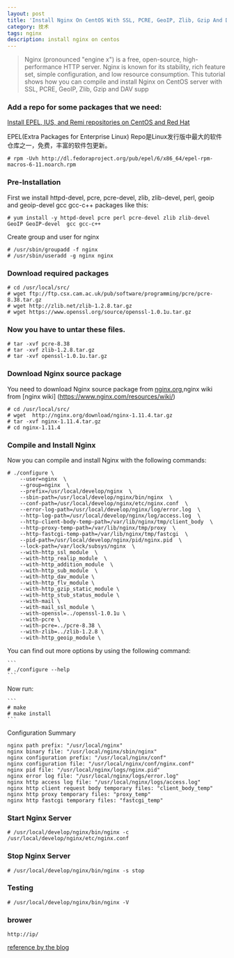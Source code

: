 ```yaml
---
layout: post
title: 'Install Nginx On CentOS With SSL, PCRE, GeoIP, Zlib, Gzip And DAV Support'
category: 技术
tags: nginx
description: install nginx on centos
---
```


> Nginx (pronounced "engine x") is a free, open-source, high-performance HTTP server. Nginx is known for its stability, rich feature set, simple configuration, and low resource consumption. This tutorial shows how you can compile and install Nginx on CentOS server with SSL, PCRE, GeoIP, Zlib, Gzip and DAV supp



### Add a repo for some packages that we need:

[Install EPEL, IUS, and Remi repositories on CentOS and Red Hat](https://support.rackspace.com/how-to/install-epel-and-additional-repositories-on-centos-and-red-hat)

EPEL(Extra Packages for Enterprise Linux) Repo是Linux发行版中最大的软件仓库之一，免费，丰富的软件包更新。

```
# rpm -Uvh http://dl.fedoraproject.org/pub/epel/6/x86_64/epel-rpm-macros-6-11.noarch.rpm   
```

### Pre-Installation

First we install httpd-devel, pcre, pcre-devel, zlib, zlib-devel, perl, geoip and geoip-devel  gcc gcc-c++ packages like this:

```
# yum install -y httpd-devel pcre perl pcre-devel zlib zlib-devel GeoIP GeoIP-devel  gcc gcc-c++
```

Create group and user for nginx

```
# /usr/sbin/groupadd -f nginx
# /usr/sbin/useradd -g nginx nginx
```

### Download required packages

```
# cd /usr/local/src/
# wget ftp://ftp.csx.cam.ac.uk/pub/software/programming/pcre/pcre-8.38.tar.gz
# wget http://zlib.net/zlib-1.2.8.tar.gz
# wget https://www.openssl.org/source/openssl-1.0.1u.tar.gz
```

### Now you have to untar these files.

```
# tar -xvf pcre-8.38
# tar -xvf zlib-1.2.8.tar.gz
# tar -xvf openssl-1.0.1u.tar.gz
```

### Download Nginx source package

You need to download Nginx source package from [nginx.org](http://nginx.org/),nginx wiki from [nginx wiki] (https://www.nginx.com/resources/wiki/)

```
# cd /usr/local/src/
# wget  http://nginx.org/download/nginx-1.11.4.tar.gz
# tar -xvf nginx-1.11.4.tar.gz
# cd nginx-1.11.4
```

### Compile and Install Nginx

Now you can compile and install Nginx with the following commands:

```
# ./configure \
    --user=nginx  \
    --group=nginx  \
    --prefix=/usr/local/develop/nginx  \
    --sbin-path=/usr/local/develop/nginx/bin/nginx  \
    --conf-path=/usr/local/develop/nginx/etc/nginx.conf  \
    --error-log-path=/usr/local/develop/nginx/log/error.log  \
    --http-log-path=/usr/local/develop/nginx/log/access.log  \
    --http-client-body-temp-path=/var/lib/nginx/tmp/client_body  \
    --http-proxy-temp-path=/var/lib/nginx/tmp/proxy  \
    --http-fastcgi-temp-path=/var/lib/nginx/tmp/fastcgi  \
    --pid-path=/usr/local/develop/nginx/pid/nginx.pid  \
    --lock-path=/var/lock/subsys/nginx  \
    --with-http_ssl_module  \
    --with-http_realip_module  \
    --with-http_addition_module  \
    --with-http_sub_module  \
    --with-http_dav_module \
    --with-http_flv_module \
    --with-http_gzip_static_module \
    --with-http_stub_status_module \
    --with-mail \
    --with-mail_ssl_module \
    --with-openssl=../openssl-1.0.1u \
    --with-pcre \
    --with-pcre=../pcre-8.38 \
    --with-zlib=../zlib-1.2.8 \
    --with-http_geoip_module \
```

You can find out more options by using the following command:

	```
	# ./configure --help
	```
Now run:

	```
	# make
	# make install
	```

Configuration Summary

```
nginx path prefix: "/usr/local/nginx"
nginx binary file: "/usr/local/nginx/sbin/nginx"
nginx configuration prefix: "/usr/local/nginx/conf"
nginx configuration file: "/usr/local/nginx/conf/nginx.conf"
nginx pid file: "/usr/local/nginx/logs/nginx.pid"
nginx error log file: "/usr/local/nginx/logs/error.log"
nginx http access log file: "/usr/local/nginx/logs/access.log"
nginx http client request body temporary files: "client_body_temp"
nginx http proxy temporary files: "proxy_temp"
nginx http fastcgi temporary files: "fastcgi_temp"
```

### Start Nginx Server

```
# /usr/local/develop/nginx/bin/nginx -c /usr/local/develop/nginx/etc/nginx.conf
```

### Stop Nginx Server

```
# /usr/local/develop/nginx/bin/nginx -s stop
```

### Testing

```
# /usr/local/develop/nginx/bin/nginx -V
```

### brower

```
http://ip/
```

[reference by the blog](https://www.howtoforge.com/install-nginx-on-centos-5.5-with-ssl-pcre-geoip-zlib-gzip-and-dav-support)
